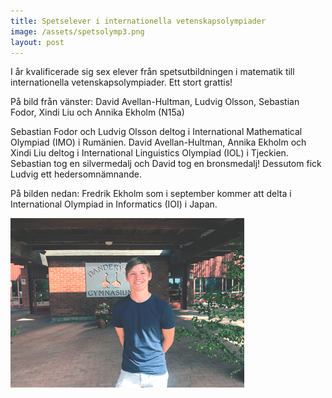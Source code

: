 ```yaml
---
title: Spetselever i internationella vetenskapsolympiader
image: /assets/spetsolymp3.png
layout: post
---
```

I år kvalificerade sig sex elever från spetsutbildningen i matematik till internationella vetenskapsolympiader. Ett stort grattis!

På bild från vänster: David Avellan-Hultman, Ludvig Olsson, Sebastian Fodor, Xindi Liu och Annika Ekholm (N15a)

Sebastian Fodor och Ludvig Olsson deltog i International Mathematical Olympiad (IMO) i Rumänien. David Avellan-Hultman, Annika Ekholm och Xindi Liu deltog i International Linguistics Olympiad (IOL) i Tjeckien. Sebastian tog en silvermedalj och David tog en bronsmedalj! Dessutom fick Ludvig ett hedersomnämnande.

På bilden nedan: Fredrik Ekholm som i september kommer att delta i International Olympiad in Informatics (IOI) i Japan.

<img src="/assets/spetsolymp2.png" alt="spetsolymp" width="374" height="271" align="left">




